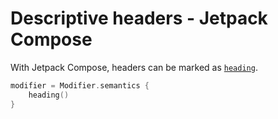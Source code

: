 # Descriptive headers - Jetpack Compose

With Jetpack Compose, headers can be marked as [`heading`](https://developer.android.com/reference/kotlin/androidx/compose/ui/semantics/package-summary#(androidx.compose.ui.semantics.SemanticsPropertyReceiver).heading()).

```kotlin
modifier = Modifier.semantics {
    heading()
}
```
